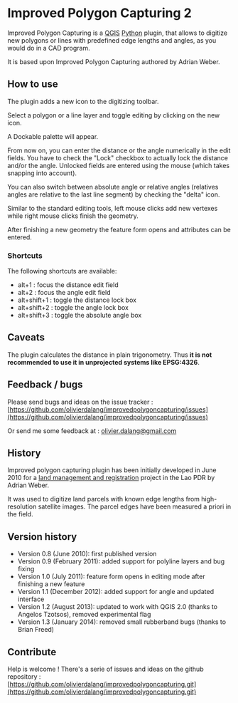 # Improved Polygon Capturing 2 #

Improved Polygon Capturing is a [QGIS](http://www.qgis.org) [Python](http://www.python.org) plugin, that allows to digitize new polygons or lines with predefined edge lengths and angles, as you would do in a CAD program.

It is based upon Improved Polygon Capturing authored by Adrian Weber.


## How to use ##

The plugin adds a new icon to the digitizing toolbar.

Select a polygon or a line layer and toggle editing by clicking on the new icon.

A Dockable palette will appear.

From now on, you can enter the distance or the angle numerically in the edit fields. You have to check the "Lock" checkbox to actually lock the distance and/or the angle. Unlocked fields are entered using the mouse (which takes snapping into account).

You can also switch between absolute angle or relative angles (relatives angles are relative to the last line segment) by checking the "delta" icon.

Similar to the standard editing tools, left mouse clicks add new vertexes while right mouse clicks finish the geometry.

After finishing a new geometry the feature form opens and attributes can be entered.

### Shortcuts ###

The following shortcuts are available:

- alt+1 : focus the distance edit field
- alt+2 : focus the angle edit field
- alt+shift+1 : toggle the distance lock box
- alt+shift+2 : toggle the angle lock box
- alt+shift+3 : toggle the absolute angle box


## Caveats ##

The plugin calculates the distance in plain trigonometry. Thus **it is not recommended to use it in unprojected systems like EPSG:4326**.


## Feedback / bugs ##

Please send bugs and ideas on the issue tracker : [https://github.com/olivierdalang/improvedpolygoncapturing/issues](https://github.com/olivierdalang/improvedpolygoncapturing/issues)

Or send me some feedback at : olivier.dalang@gmail.com


## History ##

Improved polygon capturing plugin has been initially developed in June 2010 for a [land management and registration](http://www.gtz.de/en/weltweit/asien-pazifik/30296.htm) project in the Lao PDR by Adrian Weber.

It was used to digitize land parcels with known edge lengths from high-resolution satellite images. The parcel edges have been measured a priori in the field.


## Version history ##

- Version 0.8 (June 2010): first published version
- Version 0.9 (February 2011): added support for polyline layers and bug fixing
- Version 1.0 (July 2011): feature form opens in editing mode after finishing a new feature
- Version 1.1 (December 2012): added support for angle and updated interface
- Version 1.2 (August 2013): updated to work with QGIS 2.0 (thanks to Angelos Tzotsos), removed experimental flag
- Version 1.3 (January 2014): removed small rubberband bugs (thanks to Brian Freed)

## Contribute ##

Help is welcome ! There's a serie of issues and ideas on the github repository : [https://github.com/olivierdalang/improvedpolygoncapturing.git](https://github.com/olivierdalang/improvedpolygoncapturing.git)

